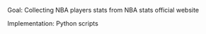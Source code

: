 Goal: Collecting NBA players stats from NBA stats official website

Implementation: Python scripts 


